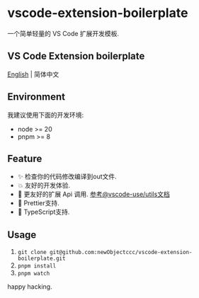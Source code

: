 # vscode-extension-boilerplate

一个简单轻量的 VS Code 扩展开发模板.

## VS Code Extension boilerplate

[English](https://github.com/newObjectccc/vscode-extension-boilerplate/blob/main/README.md) | 简体中文

## Environment

我建议使用下面的开发环境:
- node >= 20
- pnpm >= 8

## Feature

- ✨ 检查你的代码修改编译到out文件.
- 💥 友好的开发体验.
- 💫 更友好的扩展 Api 调用. [参考@vscode-use/utils文档](https://github.com/vscode-use/utils/blob/main/README_zh.md)
- 🧨 Prettier支持.
- 💖 TypeScript支持.

## Usage

1. `git clone git@github.com:newObjectccc/vscode-extension-boilerplate.git`
2. `pnpm install`
3. `pnpm watch`

happy hacking.
